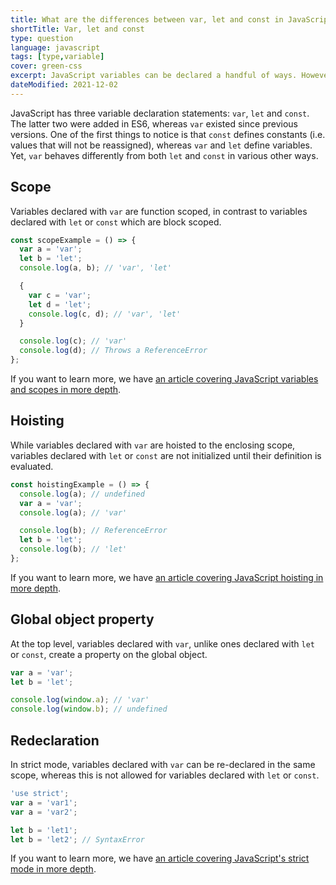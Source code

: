```yaml
---
title: What are the differences between var, let and const in JavaScript?
shortTitle: Var, let and const
type: question
language: javascript
tags: [type,variable]
cover: green-css
excerpt: JavaScript variables can be declared a handful of ways. However, understanding their differences can drastically change the way you code.
dateModified: 2021-12-02
---
```


JavaScript has three variable declaration statements: `var`, `let` and `const`. The latter two were added in ES6, whereas `var` existed since previous versions. One of the first things to notice is that `const` defines constants (i.e. values that will not be reassigned), whereas `var` and `let` define variables. Yet, `var` behaves differently from both `let` and `const` in various other ways.

## Scope

Variables declared with `var` are function scoped, in contrast to variables declared with `let` or `const` which are block scoped.

```js
const scopeExample = () => {
  var a = 'var';
  let b = 'let';
  console.log(a, b); // 'var', 'let'

  {
    var c = 'var';
    let d = 'let';
    console.log(c, d); // 'var', 'let'
  }

  console.log(c); // 'var'
  console.log(d); // Throws a ReferenceError
};
```

If you want to learn more, we have [an article covering JavaScript variables and scopes in more depth](/js/s/variable-scope).

## Hoisting

While variables declared with `var` are hoisted to the enclosing scope, variables declared with `let` or `const` are not initialized until their definition is evaluated.

```js
const hoistingExample = () => {
  console.log(a); // undefined
  var a = 'var';
  console.log(a); // 'var'

  console.log(b); // ReferenceError
  let b = 'let';
  console.log(b); // 'let'
};
```

If you want to learn more, we have [an article covering JavaScript hoisting in more depth](/js/s/variable-hoisting).

## Global object property

At the top level, variables declared with `var`, unlike ones declared with `let` or `const`, create a property on the global object.

```js
var a = 'var';
let b = 'let';

console.log(window.a); // 'var'
console.log(window.b); // undefined
```

## Redeclaration

In strict mode, variables declared with `var` can be re-declared in the same scope, whereas this is not allowed for variables declared with `let` or `const`.

```js
'use strict';
var a = 'var1';
var a = 'var2';

let b = 'let1';
let b = 'let2'; // SyntaxError
```

If you want to learn more, we have [an article covering JavaScript's strict mode in more depth](/js/s/use-strict).

